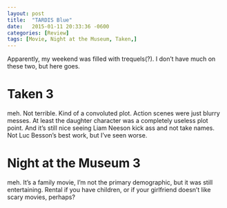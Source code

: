 ```yaml
---
layout: post
title:  "TARDIS Blue"
date:   2015-01-11 20:33:36 -0600
categories: [Review]
tags: [Movie, Night at the Museum, Taken,]
---
```


Apparently, my weekend was filled with trequels(?). I don’t have much on these two, but here goes.

# Taken 3

meh. Not terrible. Kind of a convoluted plot. Action scenes were just blurry messes. At least the daughter character was a completely useless plot point. And it’s still nice seeing Liam Neeson kick ass and not take names. Not Luc Besson’s best work, but I’ve seen worse.

# Night at the Museum 3

meh. It’s a family movie, I’m not the primary demographic, but it was still entertaining. Rental if you have children, or if your girlfriend doesn’t like scary movies, perhaps?
